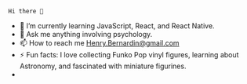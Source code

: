     Hi there 👋


- 🌱 I’m currently learning JavaScript, React, and React Native. 
- 💬 Ask me anything involving psychology. 
- 📫 How to reach me Henry.Bernardin@gmail.com
- ⚡ Fun facts:  I love collecting Funko Pop vinyl figures, learning about Astronomy, and fascinated with miniature figurines.
- 

<!--
**Henry-Bernardin/Henry-Bernardin** is a ✨ _special_ ✨ repository because its `README.md` (this file) appears on your GitHub profile.

Here are some ideas to get you started:

- 🔭 I’m currently working on ...
- 🌱 I’m currently learning ...
- 👯 I’m looking to collaborate on ...
- 🤔 I’m looking for help with ...
- 💬 Ask me about ...
- 📫 How to reach me: ...
- 😄 Pronouns: ...
- ⚡ Fun fact: ...
-->
